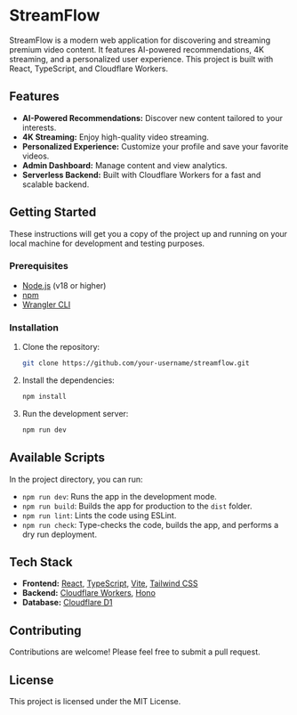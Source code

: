 # StreamFlow

StreamFlow is a modern web application for discovering and streaming premium video content. It features AI-powered recommendations, 4K streaming, and a personalized user experience. This project is built with React, TypeScript, and Cloudflare Workers.

## Features

*   **AI-Powered Recommendations:** Discover new content tailored to your interests.
*   **4K Streaming:** Enjoy high-quality video streaming.
*   **Personalized Experience:** Customize your profile and save your favorite videos.
*   **Admin Dashboard:** Manage content and view analytics.
*   **Serverless Backend:** Built with Cloudflare Workers for a fast and scalable backend.

## Getting Started

These instructions will get you a copy of the project up and running on your local machine for development and testing purposes.

### Prerequisites

*   [Node.js](https://nodejs.org/) (v18 or higher)
*   [npm](https://www.npmjs.com/)
*   [Wrangler CLI](https://developers.cloudflare.com/workers/wrangler/get-started/)

### Installation

1.  Clone the repository:
    ```sh
    git clone https://github.com/your-username/streamflow.git
    ```
2.  Install the dependencies:
    ```sh
    npm install
    ```
3.  Run the development server:
    ```sh
    npm run dev
    ```

## Available Scripts

In the project directory, you can run:

*   `npm run dev`: Runs the app in the development mode.
*   `npm run build`: Builds the app for production to the `dist` folder.
*   `npm run lint`: Lints the code using ESLint.
*   `npm run check`: Type-checks the code, builds the app, and performs a dry run deployment.

## Tech Stack

*   **Frontend:** [React](https://reactjs.org/), [TypeScript](https://www.typescriptlang.org/), [Vite](https://vitejs.dev/), [Tailwind CSS](https://tailwindcss.com/)
*   **Backend:** [Cloudflare Workers](https://workers.cloudflare.com/), [Hono](https://hono.dev/)
*   **Database:** [Cloudflare D1](https://developers.cloudflare.com/d1/)

## Contributing

Contributions are welcome! Please feel free to submit a pull request.

## License

This project is licensed under the MIT License.
